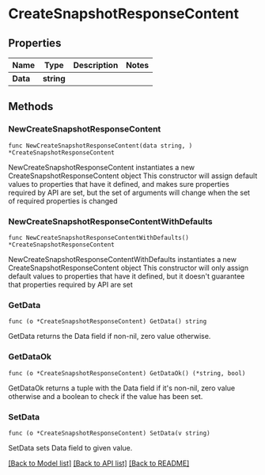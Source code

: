 # CreateSnapshotResponseContent

## Properties

Name | Type | Description | Notes
------------ | ------------- | ------------- | -------------
**Data** | **string** |  | 

## Methods

### NewCreateSnapshotResponseContent

`func NewCreateSnapshotResponseContent(data string, ) *CreateSnapshotResponseContent`

NewCreateSnapshotResponseContent instantiates a new CreateSnapshotResponseContent object
This constructor will assign default values to properties that have it defined,
and makes sure properties required by API are set, but the set of arguments
will change when the set of required properties is changed

### NewCreateSnapshotResponseContentWithDefaults

`func NewCreateSnapshotResponseContentWithDefaults() *CreateSnapshotResponseContent`

NewCreateSnapshotResponseContentWithDefaults instantiates a new CreateSnapshotResponseContent object
This constructor will only assign default values to properties that have it defined,
but it doesn't guarantee that properties required by API are set

### GetData

`func (o *CreateSnapshotResponseContent) GetData() string`

GetData returns the Data field if non-nil, zero value otherwise.

### GetDataOk

`func (o *CreateSnapshotResponseContent) GetDataOk() (*string, bool)`

GetDataOk returns a tuple with the Data field if it's non-nil, zero value otherwise
and a boolean to check if the value has been set.

### SetData

`func (o *CreateSnapshotResponseContent) SetData(v string)`

SetData sets Data field to given value.



[[Back to Model list]](../README.md#documentation-for-models) [[Back to API list]](../README.md#documentation-for-api-endpoints) [[Back to README]](../README.md)



